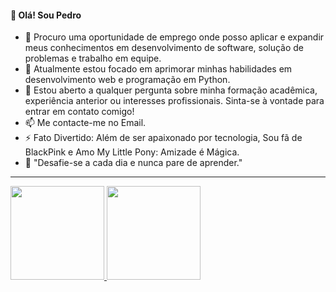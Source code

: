 <h4>👋 Olá! Sou Pedro</h4>

- 🔭 Procuro uma oportunidade de emprego onde posso aplicar e expandir meus conhecimentos em desenvolvimento de software, solução de problemas e trabalho em equipe.
- 🌱 Atualmente estou focado em aprimorar minhas habilidades em desenvolvimento web e programação em Python.
- 💬 Estou aberto a qualquer pergunta sobre minha formação acadêmica, experiência anterior ou interesses profissionais. Sinta-se à vontade para entrar em contato comigo!
- 📫 Me contacte-me no Email.
- ⚡ Fato Divertido: Além de ser apaixonado por tecnologia, Sou fã de BlackPink e Amo My Little Pony: Amizade é Mágica.
- 💪 "Desafie-se a cada dia e nunca pare de aprender."
<!--
<hr></hr>
<div style="display: inline_block">
  <img align="center" alt="DVA-HTML" height="40" width="50" src="https://cdn.jsdelivr.net/gh/devicons/devicon/icons/html5/html5-original.svg">
  <img align="center" alt="DVA-CSS3" height="40" width="50" src="https://cdn.jsdelivr.net/gh/devicons/devicon/icons/css3/css3-original.svg">
  <img align="center" alt="DVA-JS" height="40" width="50" src="https://cdn.jsdelivr.net/gh/devicons/devicon/icons/javascript/javascript-original.svg">
  <img align="center" alt="DVA-PHP" height="50" width="50" src="https://cdn.jsdelivr.net/gh/devicons/devicon/icons/php/php-original.svg">
  <img align="center" alt="DVA-JAVA" height="40" width="50" src="https://cdn.jsdelivr.net/gh/devicons/devicon/icons/java/java-original.svg">
  <img align="center" alt="DVA-CS" height="40" width="50" src="https://cdn.jsdelivr.net/gh/devicons/devicon@latest/icons/csharp/csharp-original.svg">
  <img align="center" alt="DVA-DART" height="40" width="50" src="https://cdn.jsdelivr.net/gh/devicons/devicon/icons/dart/dart-original.svg">
  <img align="center" alt="DVA-C" height="40" width="50" src="https://cdn.jsdelivr.net/gh/devicons/devicon/icons/c/c-original.svg">
  <img align="center" alt="DVA-PYTHON" height="40" width="50" src="https://cdn.jsdelivr.net/gh/devicons/devicon/icons/python/python-original.svg">
  <img align="center" alt="DVA-MYSQL" height="40" width="50" src="https://cdn.jsdelivr.net/gh/devicons/devicon/icons/mysql/mysql-original.svg">
  <img align="center" alt="DVA-GIT" height="40" width="50" src="https://cdn.jsdelivr.net/gh/devicons/devicon/icons/git/git-original.svg">
</div>
-->
<hr></hr>
<div>
  <a href="https://github.com/PHTwishyPie">
  <img height="150em" src="https://github-readme-stats.vercel.app/api?username=PHTwishyPie&show_icons=true&theme=tokyonight&include_all_commits=true&count_private="true"/>
  <img height="150em" src="https://github-readme-stats.vercel.app/api/top-langs/?username=PHTwishyPie&layout=compact&langs_count=16&theme=tokyonight">
</div>
